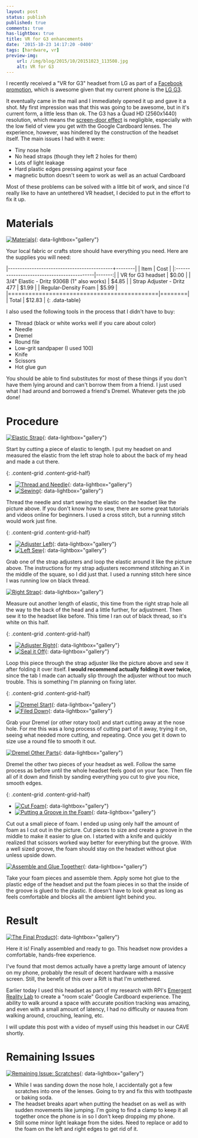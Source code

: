 ```yaml
---
layout: post
status: publish
published: true
comments: true
has-lightbox: true
title: VR for G3 enhancements
date: '2015-10-23 14:17:20 -0400'
tags: [hardware, vr]
preview-img:
    url: /img/blog/2015/10/20151023_113508.jpg
    alt: VR for G3
---
```


I recently received a "VR for G3" headset from LG as part of a [Facebook
promotion][1], which is awesome given that my current phone is the [LG G3][2].

It eventually came in the mail and I immediately opened it up and gave it a
shot. My first impression was that this was going to be awesome, but in it's
current form, a little less than ok. The G3 has a Quad HD (2560x1440)
resolution, which means the [screen-door effect][3] is negligible, especially
with the low field of view you get with the Google Cardboard lenses. The
experience, however, was hindered by the construction of the headset itself.
The main issues I had with it were:

  - Tiny nose hole
  - No head straps (though they left 2 holes for them)
  - Lots of light leakage
  - Hard plastic edges pressing against your face
  - magnetic button doesn't seem to work as well as an actual Cardboard
  
Most of these problems can be solved with a little bit of work, and since I'd
really like to have an untethered VR headset, I decided to put in the effort
to fix it up.

# Materials

[![][4]][4]{: data-lightbox="gallery"}

Your local fabric or crafts store should have everything you need. Here are
the supplies you will need:

|--------------------------------------------+--------|
| Item                                       |  Cost  |
|:-------------------------------------------|-------:|
| VR for G3 headset                          |  $0.00 |
| 3/4" Elastic - Dritz 9306B (1" also works) |  $4.85 |
| Strap Adjuster - Dritz 477                 |  $1.99 |
| Regular-Density Foam                       |  $5.99 |
|============================================|========|
| Total                                      | $12.83 |
{: .data-table}

I also used the following tools in the process that I didn't have to buy:

  - Thread (black or white works well if you care about color)
  - Needle
  - Dremel
  - Round file
  - Low-grit sandpaper (I used 100)
  - Knife
  - Scissors
  - Hot glue gun
  
You should be able to find substitutes for most of these things if you don't
have them lying around and can't borrow them from a friend. I just used what I
had around and borrowed a friend's Dremel. Whatever gets the job done!

# Procedure

[![][5]][5]{: data-lightbox="gallery"}

Start by cutting a piece of elastic to length. I put my headset on and
measured the elastic from the left strap hole to about the back of my head
and made a cut there.
    
{: .content-grid .content-grid-half}
 - [![][6]][6]{: data-lightbox="gallery"}
 - [![][7]][7]{: data-lightbox="gallery"}
    
Thread the needle and start sewing the elastic on the headset like the picture
above. If you don't know how to sew, there are some great tutorials and videos
online for beginners. I used a cross stitch, but a running stitch would work
just fine.
    
{: .content-grid .content-grid-half}
 - [![][8]][8]{: data-lightbox="gallery"}
 - [![][9]][9]{: data-lightbox="gallery"}

Grab one of the strap adjusters and loop the elastic around it like the
picture above. The instructions for my strap adjusters recommend stitching an
X in the middle of the square, so I did just that. I used a running stitch
here since I was running low on black thread.

[![][10]][10]{: data-lightbox="gallery"}

Measure out another length of elastic, this time from the right strap hole all
the way to the back of the head and a little further, for adjustment. Then sew
it to the headset like before. This time I ran out of black thread, so it's
white on this half.
    
{: .content-grid .content-grid-half}
 - [![][11]][11]{: data-lightbox="gallery"}
 - [![][12]][12]{: data-lightbox="gallery"}

Loop this piece through the strap adjuster like the picture above and sew it
after folding it over itself. **I would recommend actually folding it over
twice**, since the tab I made can actually slip through the adjuster without
too much trouble. This is something I'm planning on fixing later.

{: .content-grid .content-grid-half}
 - [![][13]][13]{: data-lightbox="gallery"}
 - [![][14]][14]{: data-lightbox="gallery"}

Grab your Dremel (or other rotary tool) and start cutting away at the nose
hole. For me this was a long process of cutting part of it away, trying it on,
seeing what needed more cutting, and repeating. Once you get it down to size
use a round file to smooth it out.

[![][15]][15]{: data-lightbox="gallery"}

Dremel the other two pieces of your headset as well. Follow the same process
as before until the whole headset feels good on your face. Then file all of
it down and finish by sanding everything you cut to give you nice, smooth
edges.

{: .content-grid .content-grid-half}
 - [![][16]][16]{: data-lightbox="gallery"}
 - [![][17]][17]{: data-lightbox="gallery"}

Cut out a small piece of foam. I ended up using only half the amount of foam
as I cut out in the picture. Cut pieces to size and create a groove in the
middle to make it easier to glue on. I started with a knife and quickly
realized that scissors worked way better for everything but the groove. With a
well sized groove, the foam should stay on the headset without glue unless
upside down.

[![][18]][18]{: data-lightbox="gallery"}

Take your foam pieces and assemble them. Apply some hot glue to the plastic
edge of the headset and put the foam pieces in so that the inside of the
groove is glued to the plastic. It doesn't have to look great as long as
feels comfortable and blocks all the ambient light behind you.
    
# Result

[![][19]][19]{: data-lightbox="gallery"}

Here it is! Finally assembled and ready to go. This headset now provides a
comfortable, hands-free experience.

I've found that most demos actually have a pretty large amount of latency on
my phone, probably the result of decent hardware with a massive screen. Still,
the benefit of this over a Rift is that I'm untethered.

Earlier today I used this headset as part of my research with RPI's
[Emergent Reality Lab][20] to create a "room scale" Google Cardboard
experience. The ability to walk around a space with accurate position tracking
was amazing, and even with a small amount of latency, I had no difficulty or
nausea from walking around, crouching, leaning, etc.

I will update this post with a video of myself using this headset in our CAVE
shortly.

# Remaining Issues

[![][21]][21]{: data-lightbox="gallery"}

  - While I was sanding down the nose hole, I accidentally got a few scratches
    into one of the lenses. Going to try and fix this with toothpaste or
    baking soda.
  - The headset breaks apart when putting the headset on as well as with
    sudden movements like jumping. I'm going to find a clamp to keep it all
    together once the phone is in so I don't keep dropping my phone.
  - Still some minor light leakage from the sides. Need to replace or add to
    the foam on the left and right edges to get rid of it.
    
[1]:  http://www.lg.com/us/mobile-phones/g3/vr
[2]:  http://www.lg.com/us/mobile-phones/g3
[3]:  https://en.wikipedia.org/wiki/Screen-door_effect
[4]:  /img/blog/2015/10/20151005_130926.jpg "Materials"
[5]:  /img/blog/2015/10/20151005_135050.jpg "Elastic Strap"
[6]:  /img/blog/2015/10/20151005_135127.jpg "Thread and Needle"
[7]:  /img/blog/2015/10/20151005_141006.jpg "Sewing"
[8]:  /img/blog/2015/10/20151005_144436.jpg "Adjuster Left"
[9]:  /img/blog/2015/10/20151005_150546.jpg "Left Sew"
[10]: /img/blog/2015/10/20151005_184804.jpg "Right Strap"
[11]: /img/blog/2015/10/20151005_184856.jpg "Adjuster Right"
[12]: /img/blog/2015/10/20151005_191053.jpg "Seal it Off"
[13]: /img/blog/2015/10/20151021_132026_HDR.jpg "Dremel Start"
[14]: /img/blog/2015/10/20151021_134245.jpg "Filed Down"
[15]: /img/blog/2015/10/20151021_142851.jpg "Dremel Other Parts"
[16]: /img/blog/2015/10/20151022_224320.jpg "Cut Foam"
[17]: /img/blog/2015/10/20151022_225837.jpg "Putting a Groove in the Foam"
[18]: /img/blog/2015/10/20151022_231537.jpg "Assemble and Glue Together"
[19]: /img/blog/2015/10/20151023_113508.jpg "The Final Product"
[20]: http://erl.wp.rpi.edu/
[21]: /img/blog/2015/10/20151022_223643.jpg "Remaining Issue: Scratches"
